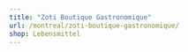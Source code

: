 ```yaml
---
title: "Zoti Boutique Gastronomique"
url: /montreal/zoti-boutique-gastronomique/
shop: Lebensmittel
---
```

